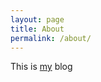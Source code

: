 ```yaml
---
layout: page
title: About
permalink: /about/
---
```


This is [my](https://github.com/RuslanKhabibullin) blog

